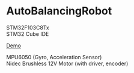 # AutoBalancingRobot
STM32F103C8Tx<br>
STM32 Cube IDE

[Demo](https://youtu.be/rwV1_ijPVcU)

MPU6050 (Gyro, Acceleration Sensor)<br>
Nidec Brushless 12V Motor (with driver, encoder)<br>
